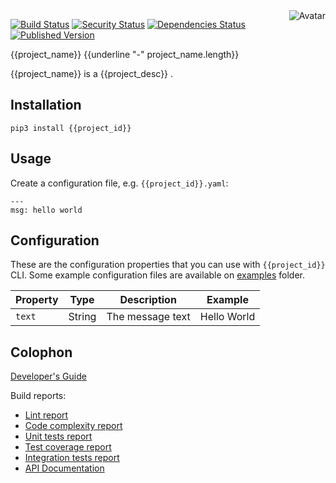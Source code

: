<img align="right" src="https://raw.github.com/{{github_id}}/{{project_id}}/main/avatar.jpg" alt="Avatar"/>

[![Build Status](https://github.com/{{github_id}}/{{project_id}}/workflows/CI/badge.svg)](https://github.com/{{github_id}}/{{project_id}}/actions?query=workflow%3ACI)
[![Security Status](https://snyk.io/test/github/{{github_id}}/{{project_id}}/badge.svg)](https://snyk.io/test/github/{{github_id}}/{{project_id}})
[![Dependencies Status](https://img.shields.io/librariesio/release/pypi/{{project_id}})](https://libraries.io/github/{{github_id}}/{{project_id}})
[![Published Version](https://img.shields.io/pypi/v/{{project_id}}.svg)](https://pypi.python.org/pypi/{{project_id}})
<br/>

{{project_name}}
{{underline "-" project_name.length}}

{{project_name}} is a {{project_desc}} .

Installation
------------

    pip3 install {{project_id}}

Usage
-----

Create a configuration file, e.g. `{{project_id}}.yaml`:

    ---
    msg: hello world

Configuration
-------------

These are the configuration properties that you can use with `{{project_id}}` CLI.
Some example configuration files are available on [examples](examples) folder.

| Property | Type | Description | Example |
|----------|------|-------------|---------|
| `text` | String | The message text | Hello World |

Colophon
--------

[Developer's Guide](https://{{github_id}}.github.io/developers_guide.html#python)

Build reports:

* [Lint report](https://{{github_id}}.github.io/{{project_id}}/lint/pylint/index.html)
* [Code complexity report](https://{{github_id}}.github.io/{{project_id}}/complexity/wily/index.html)
* [Unit tests report](https://{{github_id}}.github.io/{{project_id}}/test/pytest/index.html)
* [Test coverage report](https://{{github_id}}.github.io/{{project_id}}/coverage/coverage/index.html)
* [Integration tests report](https://{{github_id}}.github.io/{{project_id}}/test-integration/pytest/index.html)
* [API Documentation](https://{{github_id}}.github.io/{{project_id}}/doc/sphinx/index.html)
